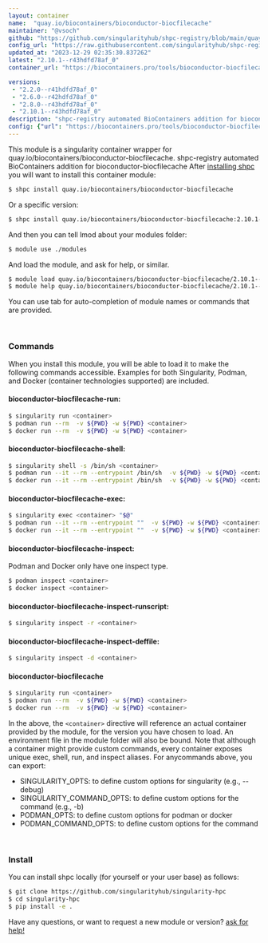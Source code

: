```yaml
---
layout: container
name:  "quay.io/biocontainers/bioconductor-biocfilecache"
maintainer: "@vsoch"
github: "https://github.com/singularityhub/shpc-registry/blob/main/quay.io/biocontainers/bioconductor-biocfilecache/container.yaml"
config_url: "https://raw.githubusercontent.com/singularityhub/shpc-registry/main/quay.io/biocontainers/bioconductor-biocfilecache/container.yaml"
updated_at: "2023-12-29 02:35:30.837262"
latest: "2.10.1--r43hdfd78af_0"
container_url: "https://biocontainers.pro/tools/bioconductor-biocfilecache"

versions:
 - "2.2.0--r41hdfd78af_0"
 - "2.6.0--r42hdfd78af_0"
 - "2.8.0--r43hdfd78af_0"
 - "2.10.1--r43hdfd78af_0"
description: "shpc-registry automated BioContainers addition for bioconductor-biocfilecache"
config: {"url": "https://biocontainers.pro/tools/bioconductor-biocfilecache", "maintainer": "@vsoch", "description": "shpc-registry automated BioContainers addition for bioconductor-biocfilecache", "latest": {"2.10.1--r43hdfd78af_0": "sha256:6b528c0dc7d8e26fb9f2f8af2bf1b521ef9d7e177996bc9d41cd5a791b5d0ac0"}, "tags": {"2.2.0--r41hdfd78af_0": "sha256:d006b4aa631d00d582f6a6cd9a41a3b1f7e3c16fac781cfe22aa12cf251d4ca8", "2.6.0--r42hdfd78af_0": "sha256:4a0c4e3480ebb73ccdb66a15a901b55e38da1b99ebde10d9c0e1048c01aa3d97", "2.8.0--r43hdfd78af_0": "sha256:8a62f924269b0c19f028ce9e98d6ba9a831d205781489c3bf8485828028acbde", "2.10.1--r43hdfd78af_0": "sha256:6b528c0dc7d8e26fb9f2f8af2bf1b521ef9d7e177996bc9d41cd5a791b5d0ac0"}, "docker": "quay.io/biocontainers/bioconductor-biocfilecache"}
---
```


This module is a singularity container wrapper for quay.io/biocontainers/bioconductor-biocfilecache.
shpc-registry automated BioContainers addition for bioconductor-biocfilecache
After [installing shpc](#install) you will want to install this container module:


```bash
$ shpc install quay.io/biocontainers/bioconductor-biocfilecache
```

Or a specific version:

```bash
$ shpc install quay.io/biocontainers/bioconductor-biocfilecache:2.10.1--r43hdfd78af_0
```

And then you can tell lmod about your modules folder:

```bash
$ module use ./modules
```

And load the module, and ask for help, or similar.

```bash
$ module load quay.io/biocontainers/bioconductor-biocfilecache/2.10.1--r43hdfd78af_0
$ module help quay.io/biocontainers/bioconductor-biocfilecache/2.10.1--r43hdfd78af_0
```

You can use tab for auto-completion of module names or commands that are provided.

<br>

### Commands

When you install this module, you will be able to load it to make the following commands accessible.
Examples for both Singularity, Podman, and Docker (container technologies supported) are included.

#### bioconductor-biocfilecache-run:

```bash
$ singularity run <container>
$ podman run --rm  -v ${PWD} -w ${PWD} <container>
$ docker run --rm  -v ${PWD} -w ${PWD} <container>
```

#### bioconductor-biocfilecache-shell:

```bash
$ singularity shell -s /bin/sh <container>
$ podman run --it --rm --entrypoint /bin/sh  -v ${PWD} -w ${PWD} <container>
$ docker run --it --rm --entrypoint /bin/sh  -v ${PWD} -w ${PWD} <container>
```

#### bioconductor-biocfilecache-exec:

```bash
$ singularity exec <container> "$@"
$ podman run --it --rm --entrypoint ""  -v ${PWD} -w ${PWD} <container> "$@"
$ docker run --it --rm --entrypoint ""  -v ${PWD} -w ${PWD} <container> "$@"
```

#### bioconductor-biocfilecache-inspect:

Podman and Docker only have one inspect type.

```bash
$ podman inspect <container>
$ docker inspect <container>
```

#### bioconductor-biocfilecache-inspect-runscript:

```bash
$ singularity inspect -r <container>
```

#### bioconductor-biocfilecache-inspect-deffile:

```bash
$ singularity inspect -d <container>
```



#### bioconductor-biocfilecache

```bash
$ singularity run <container>
$ podman run --rm  -v ${PWD} -w ${PWD} <container>
$ docker run --rm  -v ${PWD} -w ${PWD} <container>
```


In the above, the `<container>` directive will reference an actual container provided
by the module, for the version you have chosen to load. An environment file in the
module folder will also be bound. Note that although a container
might provide custom commands, every container exposes unique exec, shell, run, and
inspect aliases. For anycommands above, you can export:

 - SINGULARITY_OPTS: to define custom options for singularity (e.g., --debug)
 - SINGULARITY_COMMAND_OPTS: to define custom options for the command (e.g., -b)
 - PODMAN_OPTS: to define custom options for podman or docker
 - PODMAN_COMMAND_OPTS: to define custom options for the command

<br>

### Install

You can install shpc locally (for yourself or your user base) as follows:

```bash
$ git clone https://github.com/singularityhub/singularity-hpc
$ cd singularity-hpc
$ pip install -e .
```

Have any questions, or want to request a new module or version? [ask for help!](https://github.com/singularityhub/singularity-hpc/issues)